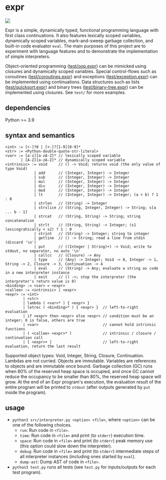 # expr

![](https://github.com/sdingcn/expr/actions/workflows/auto-test.yml/badge.svg)

Expr is a simple, dynamically typed, functional programming language with first class continuations.
It also features lexically scoped variables, dynamically scoped variables, mark-and-sweep garbage collection, and built-in code evaluator `eval`.
The main purposes of this project are to experiment with language features and to demonstrate the implementation of simple interpreters.

Object-oriented programming ([test/oop.expr](test/oop.expr))
can be mimicked using closures and dynamically scoped variables.
Special control-flows such as coroutines ([test/coroutines.expr](test/coroutines.expr)) and exceptions ([test/exception.expr](test/exception.expr))
can be implemented using continuations.
Data structures such as lists ([test/quicksort.expr](test/quicksort.expr)) and binary trees ([test/binary-tree.expr](test/binary-tree.expr))
can be implemented using closures.
See `test/` for more examples.

## dependencies

Python >= 3.9

## syntax and semantics

```
<int> := [+-]?0 | [+-]?[1-9][0-9]*
<str> := <Python-double-quote-str-literal>
<var> := [a-z][a-zA-Z]* // lexically scoped variable
       | [A-Z][a-zA-Z]* // dynamically scoped variable
<intrinsic> := void     // () -> Void; returns void (the only value of type Void)
             | add      // (Integer, Integer) -> Integer
             | sub      // (Integer, Integer) -> Integer
             | mul      // (Integer, Integer) -> Integer
             | div      // (Integer, Integer) -> Integer
             | mod      // (Integer, Integer) -> Integer
             | lt       // (Integer, Integer) -> Integer; (a < b) ? 1 : 0
             | strlen   // (String) -> Integer
             | strslice // (String, Integer, Integer) -> String; s[a ... b - 1]
             | strcat   // (String, String) -> String; string concatenation
             | strlt    // (String, String) -> Integer; (s1 lexicograhically < s2) ? 1 : 0
             | strint   // (String) -> Integer; string to integer
             | getline  // () -> String; read a line from stdin (discard '\n')
             | put      // ((Integer | String)+) -> Void; write to stdout, no separator, no auto '\n'
             | callcc   // (Closure) -> Any
             | type     // (Any) -> Integer; Void -> 0, Integer -> 1, String -> 2, Closure -> 3, Continuation -> 4
             | eval     // (String) -> Any; evaluate a string as code in a new interpreter instance
             | exit     // () ->; stop the interpreter (the interpreter's return value is 0)
<binding> := <var> = <expr>
<callee> := <intrinsic> | <expr>
<expr> := <int>
        | <str>
        | lambda ( <var>* ) { <expr> }
        | letrec ( <binding>* ) { <expr> }  // left-to-right evaluation
        | if <expr> then <expr> else <expr> // condition must be an integer; 0 is false, others are true
        | <var>                             // cannot hold intrinsic functions
        | ( <callee> <expr>* )              // intrinsic / closure / continuation call
        | [ <expr>+ ]                       // left-to-right evaluation, return the last result
```

Supported object types: Void, Integer, String, Closure, Continuation.
Lambdas are not curried.
Objects are immutable.
Variables are references to objects and are immutable once bound.
Garbage collection (GC) runs when 80% of the reserved heap space is occupied,
and once GC cannot reduce the occupancy to be smaller than 80%, the reserved heap space will grow.
At the end of an Expr program's execution,
the evaluation result of the entire program will be printed to `stdout`
(after outputs generated by `put` inside the program).

## usage

+ `python3 src/interpreter.py <option> <file>`, where `<option>` can be one of the following choices.
  - `run`: Run code in `<file>`.
  - `time`: Run code in `<file>` and print (to `stderr`) execution time.
  - `space`: Run code in `<file>` and print (to `stderr`) peak memory use (this option could slow down the interpreter).
  - `debug`: Run code in `<file>` and print (to `stderr`) intermediate steps of all interpreter instances (including ones started by `eval`).
  - `dump-ast`: Dump AST of code in `<file>`.
+ `python3 test.py` runs all tests (see `test.py` for inputs/outputs for each test program).
